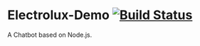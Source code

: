 # Electrolux-Demo [![Build Status](https://travis-ci.org/bassdeveloper/Electrolux-Demo.svg?branch=master)](https://travis-ci.org/bassdeveloper/Electrolux-Demo)

A Chatbot based on Node.js.
